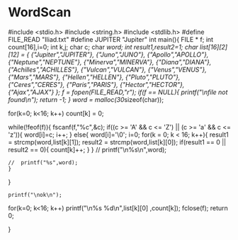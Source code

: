 # WordScan
#include <stdio.h>
#include <string.h>
#include <stdlib.h>
#define FILE_READ "Iliad.txt"
#define JUPITER "Jupiter"
int main(){
  FILE * f;
  int count[16],i=0;
  int k,j;
  char c;
  char *word;
  int result1,result2=1;
  char list[16][2][12] = {
    {"Jupiter","JUPITER"},
    {"Juno","JUNO"},
    {"Apollo","APOLLO"},
    {"Neptune","NEPTUNE"},
    {"Minerva","MINERVA"},
    {"Diana","DIANA"},
    {"Achilles","ACHILLES"},
    {"Vulcan","VULCAN"},
    {"Venus","VENUS"},
    {"Mars","MARS"},
    {"Hellen","HELLEN"},
    {"Pluto","PLUTO"},
    {"Ceres","CERES"},
    {"Paris","PARIS"},
    {"Hector","HECTOR"},
    {"Ajax","AJAX"}
  };
  f = fopen(FILE_READ,"r");
  if(f == NULL){
      printf("\nfile not found\n");
      return -1;
  }
  word = malloc(30*sizeof(char));

  for(k=0; k<16; k++)
  count[k] = 0;

  while(!feof(f)){
    fscanf(f,"%c",&c);
    if((c >= 'A' && c <= 'Z') || (c >= 'a' && c <= 'z')){
      word[i]=c;
      i++;
    }
    else{
      word[i]='\0';
      i=0;
      for(k = 0; k < 16; k++){
      result1 = strcmp(word,list[k][1]);
      result2 = strcmp(word,list[k][0]);
      if(result1 == 0 || result2 == 0){
        count[k]++;
    }
    }
      //  printf("\n%s\n",word);

    //  printf("%s",word);
    }


  }

    printf("\nok\n");

for(k=0; k<16; k++)
  printf("\n%s  %d\n",list[k][0] ,count[k]);
  fclose(f);
  return 0;

}
